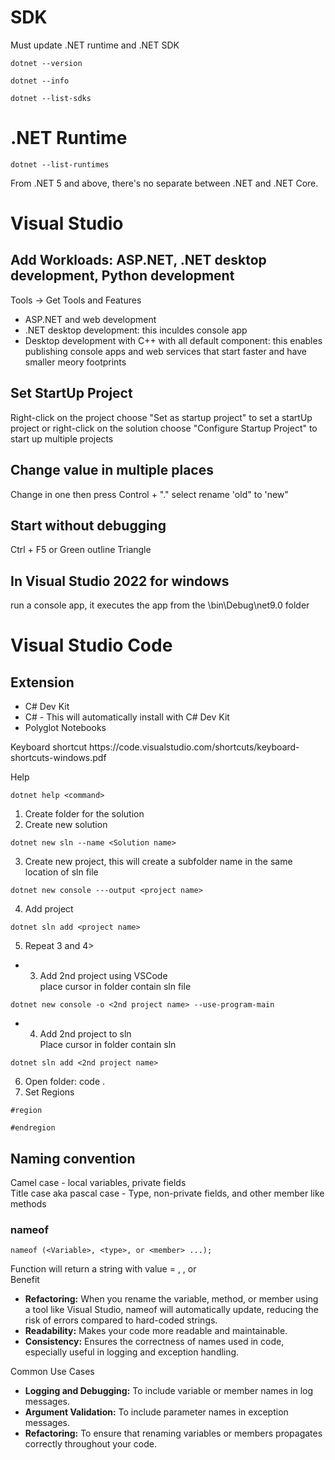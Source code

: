 # SDK
Must update .NET runtime and .NET SDK
```
dotnet --version
```
```
dotnet --info
```
```
dotnet --list-sdks
```
# .NET Runtime
```
dotnet --list-runtimes
```
From .NET 5 and above, there's no separate between .NET and .NET Core.
# Visual Studio
## Add Workloads: ASP.NET, .NET desktop development, Python development
Tools -> Get Tools and Features
<ul>
  <li>ASP.NET and web development</li>
  <li>.NET desktop development: this inculdes console app</li>
  <li>Desktop development with C++ with all default component: this enables publishing console apps and web services that start faster and have smaller meory footprints</li>
</ul>

## Set StartUp Project
Right-click on the project choose "Set as startup project" to set a startUp project or right-click on the solution choose "Configure Startup Project" to start up multiple projects

## Change value in multiple places
Change in one then press Control + "." select rename 'old" to 'new"

## Start without debugging
Ctrl + F5 or Green outline Triangle

## In Visual Studio 2022 for windows
run a console app, it executes the app from the <project name>\bin\Debug\net9.0 folder



# Visual Studio Code
## Extension
<ul>
  <li>C# Dev Kit</li>
  <li>C# - This will automatically install with C# Dev Kit</li>
  <li>Polyglot Notebooks</li>
</ul>
Keyboard shortcut 
https://code.visualstudio.com/shortcuts/keyboard-shortcuts-windows.pdf
<br>

Help
```
dotnet help <command>
```
1. Create folder for the solution
2. Create new solution

```
dotnet new sln --name <Solution name>
```
3. Create new project, this will create a subfolder name <project name> in the same location of sln file
```
dotnet new console ---output <project name>
```
4. Add project
```
dotnet sln add <project name>
```
5. Repeat 3 and 4> <br>
- 3. Add 2nd project using VSCode<br>
place cursor in folder contain sln file
```
dotnet new console -o <2nd project name> --use-program-main
```
- 4. Add 2nd project to sln<br>
Place cursor in folder contain sln
```
dotnet sln add <2nd project name>
```
6. Open folder: code .
7. Set Regions
```
#region

#endregion
```
## Naming convention
Camel case - local variables, private fields<br>
Title case aka pascal case - Type, non-private fields, and other member like methods<br>
### nameof

```
nameof (<Variable>, <type>, or <member> ...);
```
Function will return a string with value = <Variable>, <type>, or <member> <br>
Benefit
<ul>
  <li><strong>Refactoring:</strong> When you rename the variable, method, or member using a tool like Visual Studio, nameof will automatically update, reducing the risk of errors compared to hard-coded strings.</li>
  <li><strong>Readability:</strong> Makes your code more readable and maintainable.</li>
  <li><strong>Consistency:</strong> Ensures the correctness of names used in code, especially useful in logging and exception handling.</li>
</ul>
Common Use Cases
<ul>
  <li><strong>Logging and Debugging:</strong> To include variable or member names in log messages.</li>
  <li><strong>Argument Validation:</strong> To include parameter names in exception messages.</li>
  <li><strong>Refactoring:</strong> To ensure that renaming variables or members propagates correctly throughout your code.</li>
</ul>



































